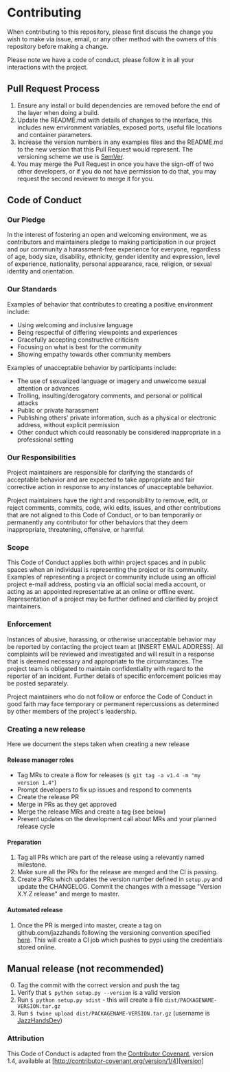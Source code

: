 # Contributing

When contributing to this repository, please first discuss the change you wish to make via issue,
email, or any other method with the owners of this repository before making a change. 

Please note we have a code of conduct, please follow it in all your interactions with the project.

## Pull Request Process

1. Ensure any install or build dependencies are removed before the end of the layer when doing a 
   build.
2. Update the README.md with details of changes to the interface, this includes new environment 
   variables, exposed ports, useful file locations and container parameters.
3. Increase the version numbers in any examples files and the README.md to the new version that this
   Pull Request would represent. The versioning scheme we use is [SemVer](http://semver.org/).
4. You may merge the Pull Request in once you have the sign-off of two other developers, or if you 
   do not have permission to do that, you may request the second reviewer to merge it for you.

## Code of Conduct

### Our Pledge

In the interest of fostering an open and welcoming environment, we as
contributors and maintainers pledge to making participation in our project and
our community a harassment-free experience for everyone, regardless of age, body
size, disability, ethnicity, gender identity and expression, level of experience,
nationality, personal appearance, race, religion, or sexual identity and
orientation.

### Our Standards

Examples of behavior that contributes to creating a positive environment
include:

* Using welcoming and inclusive language
* Being respectful of differing viewpoints and experiences
* Gracefully accepting constructive criticism
* Focusing on what is best for the community
* Showing empathy towards other community members

Examples of unacceptable behavior by participants include:

* The use of sexualized language or imagery and unwelcome sexual attention or
advances
* Trolling, insulting/derogatory comments, and personal or political attacks
* Public or private harassment
* Publishing others' private information, such as a physical or electronic
  address, without explicit permission
* Other conduct which could reasonably be considered inappropriate in a
  professional setting

### Our Responsibilities

Project maintainers are responsible for clarifying the standards of acceptable
behavior and are expected to take appropriate and fair corrective action in
response to any instances of unacceptable behavior.

Project maintainers have the right and responsibility to remove, edit, or
reject comments, commits, code, wiki edits, issues, and other contributions
that are not aligned to this Code of Conduct, or to ban temporarily or
permanently any contributor for other behaviors that they deem inappropriate,
threatening, offensive, or harmful.

### Scope

This Code of Conduct applies both within project spaces and in public spaces
when an individual is representing the project or its community. Examples of
representing a project or community include using an official project e-mail
address, posting via an official social media account, or acting as an appointed
representative at an online or offline event. Representation of a project may be
further defined and clarified by project maintainers.

### Enforcement

Instances of abusive, harassing, or otherwise unacceptable behavior may be
reported by contacting the project team at [INSERT EMAIL ADDRESS]. All
complaints will be reviewed and investigated and will result in a response that
is deemed necessary and appropriate to the circumstances. The project team is
obligated to maintain confidentiality with regard to the reporter of an incident.
Further details of specific enforcement policies may be posted separately.

Project maintainers who do not follow or enforce the Code of Conduct in good
faith may face temporary or permanent repercussions as determined by other
members of the project's leadership.

### Creating a new release
Here we document the steps taken when creating a new release

#### Release manager roles
- Tag MRs to create a flow for releases (`$ git tag -a v1.4 -m "my version 1.4"`)
- Prompt developers to fix up issues and respond to comments
- Create the release PR
- Merge in PRs as they get approved
- Merge the release MRs and create a tag (see below)
- Present updates on the development call about MRs and your planned release cycle 

#### Preparation
1. Tag all PRs which are part of the release using a relevantly named milestone.
2. Make sure all the PRs for the release are merged and the CI is passing.
3. Create a PRs which updates the version number defined in `setup.py` and update the CHANGELOG. Commit the changes with a message "Version X.Y.Z release" and merge to master.

#### Automated release
1. Once the PR is merged into master, create a tag on github.com/jazzhands following the versioning convention specified [here](https://www.python.org/dev/peps/pep-0440/). This will create a CI job which pushes to pypi using the credentials stored online.

## Manual release (not recommended)
0. Tag the commit with the correct version and push the tag
1. Verify that `$ python setup.py --version` is a valid version 
2. Run `$ python setup.py sdist` - this will create a file `dist/PACKAGENAME-VERSION.tar.gz`
3. Run `$ twine upload dist/PACKAGENAME-VERSION.tar.gz` (username is [JazzHandsDev])


### Attribution

This Code of Conduct is adapted from the [Contributor Covenant][homepage], version 1.4,
available at [http://contributor-covenant.org/version/1/4][version]

[homepage]: http://contributor-covenant.org
[version]: http://contributor-covenant.org/version/1/4/
[JazzHandsDev]: https://pypi.org/user/JazzHandsDev/